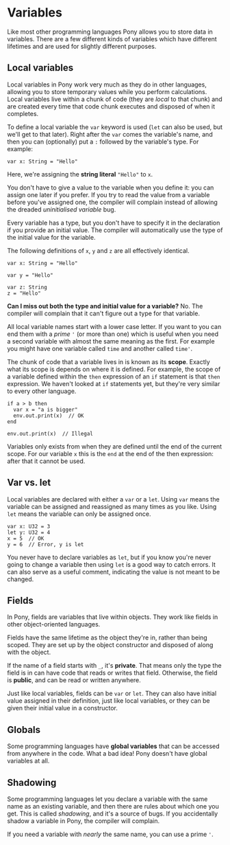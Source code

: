# Variables

Like most other programming languages Pony allows you to store data in 
variables. There are a few different kinds of variables which have different 
lifetimes and are used for slightly different purposes.

## Local variables

Local variables in Pony work very much as they do in other languages, allowing 
you to store temporary values while you perform calculations. Local variables 
live within a chunk of code (they are _local_ to that chunk) and are created 
every time that code chunk executes and disposed of when it completes.

To define a local variable the `var` keyword is used (`let` can also be used, 
but we'll get to that later). Right after the `var` comes the variable's name, 
and then you can (optionally) put a `:` followed by the variable's type. For 
example:

```pony
var x: String = "Hello"
```

Here, we're assigning the __string literal__ `"Hello"` to `x`.

You don't have to give a value to the variable when you define it: you can 
assign one later if you prefer. If you try to read the value from a variable 
before you've assigned one, the compiler will complain instead of allowing the 
dreaded _uninitialised variable_ bug.

Every variable has a type, but you don't have to specify it in the declaration 
if you provide an initial value. The compiler will automatically use the type 
of the initial value for the variable.

The following definitions of `x`, `y` and `z` are all effectively identical.

```pony
var x: String = "Hello"

var y = "Hello"

var z: String
z = "Hello"
```

__Can I miss out both the type and initial value for a variable?__ No. The 
compiler will complain that it can't figure out a type for that variable.

All local variable names start with a lower case letter. If you want to you can 
end them with a _prime_ `'` (or more than one) which is useful when you need a 
second variable with almost the same meaning as the first. For example you 
might have one variable called `time` and another called `time'`.

The chunk of code that a variable lives in is known as its __scope__. Exactly 
what its scope is depends on where it is defined. For example, the scope of a 
variable defined within the `then` expression of an `if` statement is that 
`then` expression. We haven't looked at `if` statements yet, but they're very 
similar to every other language.

```pony
if a > b then
  var x = "a is bigger"
  env.out.print(x)  // OK
end

env.out.print(x)  // Illegal
```

Variables only exists from when they are defined until the end of the current 
scope. For our variable `x` this is the `end` at the end of the then 
expression: after that it cannot be used.

## Var vs. let

Local variables are declared with either a `var` or a `let`. Using `var` means 
the variable can be assigned and reassigned as many times as you like. Using 
`let` means the variable can only be assigned once.

```pony
var x: U32 = 3
let y: U32 = 4
x = 5  // OK
y = 6  // Error, y is let
```

You never have to declare variables as `let`, but if you know you're never 
going to change a variable then using `let` is a good way to catch errors. It 
can also serve as a useful comment, indicating the value is not meant to be 
changed.

## Fields

In Pony, fields are variables that live within objects. They work like fields 
in other object-oriented languages.

Fields have the same lifetime as the object they're in, rather than being 
scoped. They are set up by the object constructor and disposed of along with 
the object.

If the name of a field starts with `_`, it's __private__. That means only the 
type the field is in can have code that reads or writes that field. Otherwise, 
the field is __public__, and can be read or written anywhere.

Just like local variables, fields can be `var` or `let`. They can also have 
initial value assigned in their definition, just like local variables, or they 
can be given their initial value in a constructor.

## Globals

Some programming languages have __global variables__ that can be accessed from 
anywhere in the code. What a bad idea! Pony doesn't have global variables at 
all.

## Shadowing

Some programming languages let you declare a variable with the same name as an 
existing variable, and then there are rules about which one you get. This is 
called _shadowing_, and it's a source of bugs. If you accidentally shadow a 
variable in Pony, the compiler will complain.

If you need a variable with _nearly_ the same name, you can use a prime `'`.
